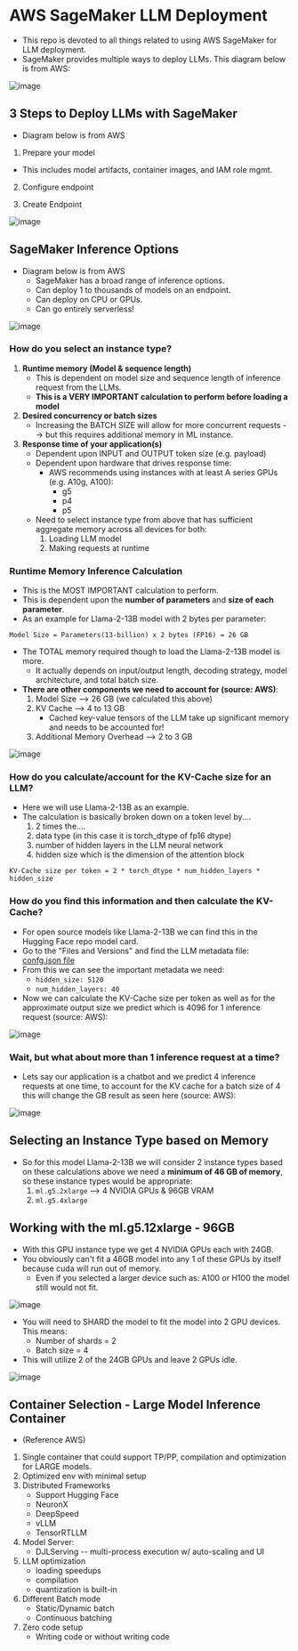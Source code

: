 # AWS SageMaker LLM Deployment
* This repo is devoted to all things related to using AWS SageMaker for LLM deployment.
* SageMaker provides multiple ways to deploy LLMs. This diagram below is from AWS:

![image](https://github.com/user-attachments/assets/7903b473-bb94-408b-a9d3-c3bb8e896589)


## 3 Steps to Deploy LLMs with SageMaker
* Diagram below is from AWS
1. Prepare your model
  * This includes model artifacts, container images, and IAM role mgmt.

2. Configure endpoint

3. Create Endpoint

![image](https://github.com/user-attachments/assets/be33b7ad-587a-4a55-9e70-e53915e5b47f)


## SageMaker Inference Options
* Diagram below is from AWS
  * SageMaker has a broad range of inference options.
  * Can deploy 1 to thousands of models on an endpoint.
  * Can deploy on CPU or GPUs.
  * Can go entirely serverless!


![image](https://github.com/user-attachments/assets/5bd25bbd-ba4c-4373-9a8f-f8234080240b)

### How do you select an instance type?
1. **Runtime memory (Model & sequence length)**
   * This is dependent on model size and sequence length of inference request from the LLMs.
   * **This is a VERY IMPORTANT calculation to perform before loading a model**
2. **Desired concurrency or batch sizes**
   * Increasing the BATCH SIZE will allow for more concurrent requests --> but this requires additional memory in ML instance.
3. **Response time of your application(s)**
   * Dependent upon INPUT and OUTPUT token size (e.g. payload)
   * Dependent upon hardware that drives response time:
     * AWS recommends using instances with at least A series GPUs (e.g. A10g, A100):
        * g5
        * p4
        * p5
   * Need to select instance type from above that has sufficient aggregate memory across all devices for both:
     1. Loading LLM model
     2. Making requests at runtime
    
 ### Runtime Memory Inference Calculation
 * This is the MOST IMPORTANT calculation to perform.
 * This is dependent upon the **number of parameters** and **size of each parameter**.
 * As an example for Llama-2-13B model with 2 bytes per parameter:
```
Model Size = Parameters(13-billion) x 2 bytes (FP16) = 26 GB
```
* The TOTAL memory required though to load the Llama-2-13B model is more.
  * It actually depends on input/output length, decoding strategy, model architecture, and total batch size.
* **There are other components we need to account for (source: AWS)**:
  1. Model Size --> 26 GB (we calculated this above)
  2. KV Cache --> 4 to 13 GB
     * Cached key-value tensors of the LLM take up significant memory and needs to be accounted for!
  4. Additional Memory Overhead --> 2 to 3 GB
 
![image](https://github.com/user-attachments/assets/c8c2c11e-58e3-4b1d-805a-aab6af169c4e)

### How do you calculate/account for the KV-Cache size for an LLM?
* Here we will use Llama-2-13B as an example.
* The calculation is basically broken down on a token level by....
  1. 2 times the....
  2. data type (in this case it is torch_dtype of fp16 dtype)
  3. number of hidden layers in the LLM neural network
  4. hidden size which is the dimension of the attention block
```
KV-Cache size per token = 2 * torch_dtype * num_hidden_layers * hidden_size
```

### How do you find this information and then calculate the KV-Cache?
* For open source models like Llama-2-13B we can find this in the Hugging Face repo model card.
* Go to the "Files and Versions" and find the LLM metadata file: [confg.json file](https://huggingface.co/TheBloke/Llama-2-13B-fp16/blob/main/config.json)
* From this we can see the important metadata we need:
  * `hidden_size: 5120`
  * `num_hidden_layers: 40`
* Now we can calculate the KV-Cache size per token as well as for the approximate output size we predict which is 4096 for 1 inference request (source: AWS):

![image](https://github.com/user-attachments/assets/59bccecd-1ad4-42d4-8a89-a73e511d3b0c)

### Wait, but what about more than 1 inference request at a time?
* Lets say our application is a chatbot and we predict 4 inference requests at one time, to account for the KV cache for a batch size of 4 this will change the GB result as seen here (source: AWS):

![image](https://github.com/user-attachments/assets/9d61b79b-ad71-4651-bab3-8ee4066b7337)



## Selecting an Instance Type based on Memory
* So for this model Llama-2-13B we will consider 2 instance types based on these calculations above we need a **minimum of 46 GB of memory**, so these instance types would be appropriate:
  1. `ml.g5.2xlarge` --> 4 NVIDIA GPUs & 96GB VRAM
  2. `ml.g5.4xlarge`
 
## Working with the ml.g5.12xlarge - 96GB
* With this GPU instance type we get 4 NVIDIA GPUs each with 24GB.
* You obviously can't fit a 46GB model into any 1 of these GPUs by itself because cuda will run out of memory.
  * Even if you selected a larger device such as: A100 or H100 the model still would not fit.
 
![image](https://github.com/user-attachments/assets/53ca07fa-e3a4-4a0e-a5af-284075469f87)

* You will need to SHARD the model to fit the model into 2 GPU devices. This means:
  * Number of shards = 2
  * Batch size = 4
* This will utilize 2 of the 24GB GPUs and leave 2 GPUs idle.

![image](https://github.com/user-attachments/assets/b2dd5024-d187-4c38-adfa-5670f6c85a50)


## Container Selection - Large Model Inference Container
* (Reference AWS)
1. Single container that could support TP/PP, compilation and optimization for LARGE models.
2. Optimized env with minimal setup
3. Distributed Frameworks
   * Support Hugging Face
   * NeuronX
   * DeepSpeed
   * vLLM
   * TensorRTLLM
 4. Model Server:
    * DJLServing -- multi-process execution w/ auto-scaling and UI
 5. LLM optimization
    * loading speedups
    * compilation
    * quantization is built-in
  6. Different Batch mode
     * Static/Dynamic batch
     * Continuous batching
  7. Zero code setup
     * Writing code or without writing code
